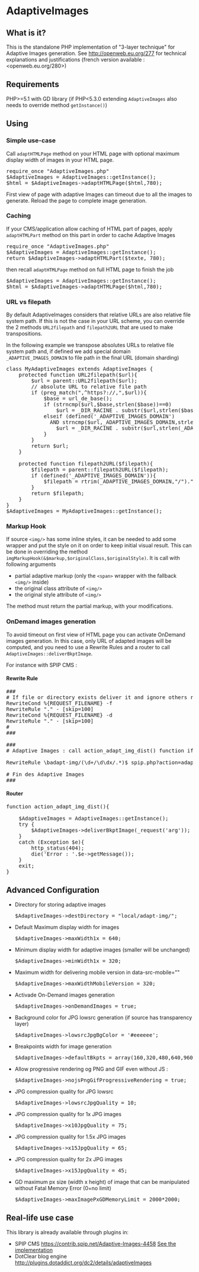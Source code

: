 AdaptiveImages
==============

## What is it?
This is the standalone PHP implementation of "3-layer technique" for Adaptive Images generation.
See <http://openweb.eu.org/277> for technical explanations and justifications (french version available : <openweb.eu.org/280>)

## Requirements

PHP>=5.1 with GD library
(if PHP<5.3.0 extending `AdaptiveImages` also needs to override method `getInstance()`)


## Using

### Simple use-case

Call `adaptHTMLPage` method on your HTML page with optional maximum display width of images in your HTML page.

<pre>
require_once "AdaptiveImages.php"
$AdaptiveImages = AdaptiveImages::getInstance();
$html = $AdaptiveImages->adaptHTMLPage($html,780);
</pre>

First view of page with adaptive Images can timeout due to all the images to generate. Reload the page to complete image generation.

### Caching

If your CMS/application allow caching of HTML part of pages, apply `adaptHTMLPart` method on this part in order to cache Adaptive Images

<pre>
require_once "AdaptiveImages.php"
$AdaptiveImages = AdaptiveImages::getInstance();
return $AdaptiveImages->adaptHTMLPart($texte, 780);
</pre>

then recall `adaptHTMLPage` method on full HTML page to finish the job

<pre>
$AdaptiveImages = AdaptiveImages::getInstance();
$html = $AdaptiveImages->adaptHTMLPage($html,780);
</pre>

### URL vs filepath

By default AdaptiveImages considers that relative URLs are also relative file system path.
If this is not the case in your URL scheme, you can override the 2 methods `URL2filepath` and `filepath2URL` that are used to make transpositions.

In the following example we transpose absolutes URLs to relative file system path and, if defined we add special domain `_ADAPTIVE_IMAGES_DOMAIN` to file path in the final URL (domain sharding)

<pre>
class MyAdaptiveImages extends AdaptiveImages {
	protected function URL2filepath($url){
		$url = parent::URL2filepath($url);
		// absolute URL to relative file path
		if (preg_match(",^https?://,",$url)){
			$base = url_de_base();
			if (strncmp($url,$base,strlen($base))==0)
				$url = _DIR_RACINE . substr($url,strlen($base));
			elseif (defined('_ADAPTIVE_IMAGES_DOMAIN')
			  AND strncmp($url,_ADAPTIVE_IMAGES_DOMAIN,strlen(_ADAPTIVE_IMAGES_DOMAIN))==0){
				$url = _DIR_RACINE . substr($url,strlen(_ADAPTIVE_IMAGES_DOMAIN));
			}
		}
		return $url;
	}

	protected function filepath2URL($filepath){
		$filepath = parent::filepath2URL($filepath);
		if (defined('_ADAPTIVE_IMAGES_DOMAIN')){
			$filepath = rtrim(_ADAPTIVE_IMAGES_DOMAIN,"/")."/".$filepath;
		}
		return $filepath;
	}
}
$AdaptiveImages = MyAdaptiveImages::getInstance();
</pre>

### Markup Hook

If source `<img/>` has some inline styles, it can be needed to add some wrapper and put the style on it on order to keep initial visual result.
This can be done in overriding the method `imgMarkupHook(&$markup,$originalClass,$originalStyle)`.
It is call with following arguments
- partial adaptive markup (only the `<span>` wrapper with the fallback `<img/>` inside)
- the original class attribute of `<img/>`
- the original style attribute of `<img/>`

The method must return the partial markup, with your modifications.

### OnDemand images generation

To avoid timeout on first view of HTML page you can activate OnDemand images generation. In this case, only URL of adapted images will be computed, and you need to use a Rewrite Rules and a router to call `AdaptiveImages::deliverBkptImage`.

For instance with SPIP CMS :

#### Rewrite Rule

<pre>
###
# If file or directory exists deliver it and ignore others rewrite rules
RewriteCond %{REQUEST_FILENAME} -f
RewriteRule "." - [skip=100]
RewriteCond %{REQUEST_FILENAME} -d
RewriteRule "." - [skip=100]
#
###

###
# Adaptive Images : call action_adapt_img_dist() function if image not available

RewriteRule \badapt-img/(\d+/\d\dx/.*)$ spip.php?action=adapt_img&arg=$1 [QSA,L]

# Fin des Adaptive Images
###
</pre>

#### Router

<pre>
function action_adapt_img_dist(){

	$AdaptiveImages = AdaptiveImages::getInstance();
	try {
		$AdaptiveImages->deliverBkptImage(_request('arg'));
	}
	catch (Exception $e){
		http_status(404);
		die('Error : '.$e->getMessage());
	}
	exit;
}
</pre>

## Advanced Configuration

* Directory for storing adaptive images
  <pre>$AdaptiveImages->destDirectory = "local/adapt-img/";</pre>
* Default Maximum display width for images
  <pre>$AdaptiveImages->maxWidth1x = 640;</pre>
* Minimum display width for adaptive images (smaller will be unchanged)
  <pre>$AdaptiveImages->minWidth1x = 320;</pre>
* Maximum width for delivering mobile version in data-src-mobile=""
  <pre>$AdaptiveImages->maxWidthMobileVersion = 320;</pre>
* Activade On-Demand images generation
  <pre>$AdaptiveImages->onDemandImages = true;</pre>
* Background color for JPG lowsrc generation (if source has transparency layer)
  <pre>$AdaptiveImages->lowsrcJpgBgColor = '#eeeeee';</pre>
* Breakpoints width for image generation
  <pre>$AdaptiveImages->defaultBkpts = array(160,320,480,640,960,1440);</pre>
* Allow progressive rendering og PNG and GIF even without JS :
  <pre>$AdaptiveImages->nojsPngGifProgressiveRendering = true;</pre>
* JPG compression quality for JPG lowsrc
  <pre>$AdaptiveImages->lowsrcJpgQuality = 10;</pre>
* JPG compression quality for 1x JPG images
  <pre>$AdaptiveImages->x10JpgQuality = 75;</pre>
* JPG compression quality for 1.5x JPG images
  <pre>$AdaptiveImages->x15JpgQuality = 65;</pre>
* JPG compression quality for 2x JPG images
  <pre>$AdaptiveImages->x15JpgQuality = 45;</pre>
* GD maximum px size (width x height) of image that can be manipulated without Fatal Memory Error (0=no limit)
  <pre>$AdaptiveImages->maxImagePxGDMemoryLimit = 2000*2000;</pre>


## Real-life use case

This library is already available through plugins in:

* SPIP CMS <https://contrib.spip.net/Adaptive-Images-4458> [See the implementation](https://zone.spip.org/trac/spip-zone/browser/_plugins_/adaptive_images/trunk/adaptive_images_options.php)
* DotClear blog engine <http://plugins.dotaddict.org/dc2/details/adaptiveImages>
